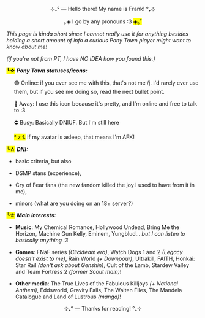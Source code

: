 <div class="sc-1ye87qi-0 bCBphS"><p style="text-align:center;">⊹₊° ― Hello there! My name is Frank! °₊⊹</p>
<p style="text-align:center;">｡◈ I go by any pronouns :3 <span><mark>◈｡˚</mark></span></p>

<p style=""><em>This page is kinda short since I cannot really use it for anything besides holding a short amount of info a curious Pony Town player might want to know about me!</em></p>
<p style=""><em>(if you're not from PT, I have NO IDEA how you found this.)</em></p>
<p style=""></p><p style=""><strong><span><mark>╰☆</mark></span> <em>Pony Town statuses/icons:</em></strong></p>
<p style="margin-left:20px;">🟢 Online: if you ever see me with this, that's not me /j. I'd rarely ever use them, but if you see me doing so, read the next bullet point.</p>
<p style="margin-left:20px;">🌙 Away: I use this icon because it's pretty, and I'm online and free to talk to :3</p>
<p style="margin-left:20px;">⛔ Busy: Basically DNIUF. But I'm still here</p>
<p style="margin-left:20px;"><span><mark>ᶻ 𝗓 𐰁</mark></span> If my avatar is asleep, that means I'm AFK!</p><p style=""></p>
<p style=""></p>
<p style=""><span><mark>╰☆</mark></span> <strong><em>DNI:</em></strong> </p>
<ul><li><p style="">basic criteria, but also </p></li>
<li><p style="">DSMP stans (experience), </p></li>
<li><p style="">Cry of Fear fans (the new fandom killed the joy I used to have from it in me), </p></li>
<li><p style="">minors (what are you doing on an 18+ server?)</p></li></ul>
<p style=""></p>
<p style=""><span><mark>╰☆</mark></span> <strong><em>Main interests:</em></strong></p>
<ul><li><p style=""><strong>Music</strong>: My Chemical Romance, Hollywood Undead, Bring Me the Horizon, Machine Gun Kelly, Eminem, Yungblud... <em>but I can listen to basically anything :3</em></p></li>
<li><p style=""><strong>Games</strong>: FNaF series <em>(Clickteam era)</em>, Watch Dogs 1 and 2 <em>(Legacy doesn't exist to me)</em>, Rain World <em>(+ Downpour)</em>, Ultrakill, FAITH, Honkai: Star Rail <em>(don't ask about Genshin)</em>, Cult of the Lamb, Stardew Valley and Team Fortress 2 <em>(former Scout main)</em>!</p></li>
<li><p style=""><strong>Other media</strong>: The True Lives of the Fabulous Killjoys <em>(+ National Anthem)</em>, Eddsworld, Gravity Falls, The Walten Files, The Mandela Catalogue and Land of Lustrous <em>(manga)</em>!</p></li></ul>
<p style=""></p>
<p style="text-align:center;">⊹₊° ― Thanks for reading! °₊⊹</p></div>

<!--
**2b-frank/2b-frank** is a ✨ _special_ ✨ repository because its `README.md` (this file) appears on your GitHub profile.

Here are some ideas to get you started:

- 🔭 I’m currently working on ...
- 🌱 I’m currently learning ...
- 👯 I’m looking to collaborate on ...
- 🤔 I’m looking for help with ...
- 💬 Ask me about ...
- 📫 How to reach me: ...
- 😄 Pronouns: ...
- ⚡ Fun fact: ...
-->
